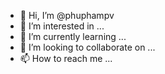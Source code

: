 - 👋 Hi, I’m @phuphampv
- 👀 I’m interested in ...
- 🌱 I’m currently learning ...
- 💞️ I’m looking to collaborate on ...
- 📫 How to reach me ...

<!---
phuphampv/phuphampv is a ✨ special ✨ repository because its `README.md` (this file) appears on your GitHub profile.
You can click the Preview link to take a look at your changes.
--->
